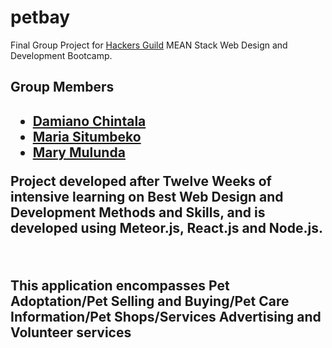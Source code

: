 # petbay
Final Group Project for <a href="https://hackersguild.org/home">Hackers Guild</a> MEAN Stack Web Design and Development Bootcamp.<br/>
<h2>Group Members<h2>
<ul>
<li><a href = "https://github.com/DamianoSilverhand">Damiano Chintala</a></li>
<li><a href = "https://github.com/Maria218">Maria Situmbeko</a></li>
<li><a href = "https://github.com/MaryMulunda">Mary Mulunda</a></li>
</ul>
<p>Project developed after Twelve Weeks of intensive learning on Best Web Design and Development Methods and Skills, and is developed using Meteor.js, React.js and Node.js.</p><br/>
<p>This application encompasses Pet Adoptation/Pet Selling and Buying/Pet Care Information/Pet Shops/Services Advertising and Volunteer services</p>

